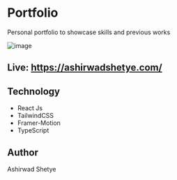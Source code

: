 # Portfolio
Personal portfolio to showcase skills and previous works

![image](https://github.com/Ashirwad-Shetye/portfolio-react/assets/99337222/9a6d9fc6-23ae-45ca-9526-86a70399d4b1)

## Live: https://ashirwadshetye.com/

## Technology

- React Js
- TailwindCSS
- Framer-Motion
- TypeScript

## Author
Ashirwad Shetye
